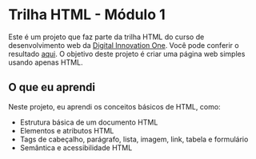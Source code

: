 # Trilha HTML - Módulo 1

Este é um projeto que faz parte da trilha HTML do curso de desenvolvimento web da [Digital Innovation One](https://digitalinnovation.one/). Você pode conferir o resultado <a href="https://alexandre-henrique-04.github.io/trilha-html-modulo-1/">aqui</a>. O objetivo deste projeto é criar uma página web simples usando apenas HTML.

## O que eu aprendi

Neste projeto, eu aprendi os conceitos básicos de HTML, como:

- Estrutura básica de um documento HTML
- Elementos e atributos HTML
- Tags de cabeçalho, parágrafo, lista, imagem, link, tabela e formulário
- Semântica e acessibilidade HTML

